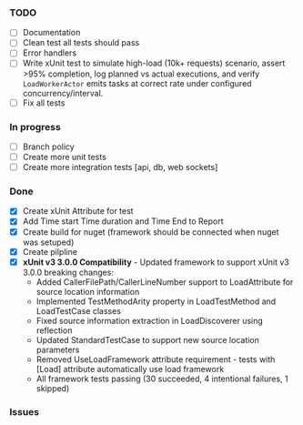 ### TODO
- [ ] Documentation
- [ ] Clean test all tests should pass
- [ ] Error handlers 
- [ ] Write xUnit test to simulate high-load (10k+ requests) scenario, assert >95% completion, log planned vs actual executions, and verify `LoadWorkerActor` emits tasks at correct rate under configured concurrency/interval.
- [ ] Fix all tests
### In progress
- [ ] Branch policy
- [ ] Create more unit tests
- [ ] Create more integration tests [api, db, web sockets]
### Done
- [x] Create xUnit Attribute for test
- [x] Add Time start Time duration and Time End to Report
- [x] Create build for nuget (framework should be connected when nuget was setuped)
- [x] Create pilpline
- [x] **xUnit v3 3.0.0 Compatibility** - Updated framework to support xUnit v3 3.0.0 breaking changes:
  - Added CallerFilePath/CallerLineNumber support to LoadAttribute for source location information
  - Implemented TestMethodArity property in LoadTestMethod and LoadTestCase classes
  - Fixed source information extraction in LoadDiscoverer using reflection
  - Updated StandardTestCase to support new source location parameters
  - Removed UseLoadFramework attribute requirement - tests with [Load] attribute automatically use load framework
  - All framework tests passing (30 succeeded, 4 intentional failures, 1 skipped)
### Issues